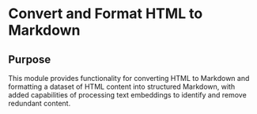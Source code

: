 # Convert and Format HTML to Markdown

## Purpose

This module provides functionality for converting HTML to Markdown and
formatting a dataset of HTML content into structured Markdown, with added
capabilities of processing text embeddings to identify and
remove redundant content.